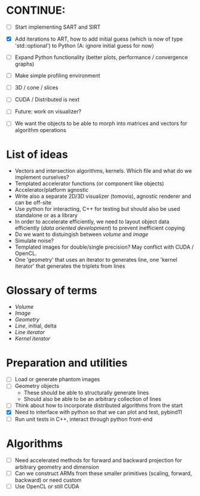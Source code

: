 # CONTINUE:
* [ ] Start implementing SART and SIRT
* [x] Add iterations to ART, how to add initial guess (which is now of type
    'std::optional') to Python (A: ignore initial guess for now)
* [ ] Expand Python functionality (better plots, performance / convergence
    graphs)
* [ ] Make simple profiling environment
* [ ] 3D / cone / slices
* [ ] CUDA / Distributed is next
* [ ] Future: work on visualizer?
* [ ] We want the objects to be able to morph into matrices and vectors for algorithm operations


# List of ideas
* Vectors and intersection algorithms, kernels. Which file and what do we implement ourselves?
* Templated accelerator functions (or component like objects)
* Accelerator/platform agnostic
* Write also a separate 2D/3D visualizer (tomovis), agnostic renderer and can
    be off-site
* Use python for interacting, C++ for testing but should also be used standalone
    or as a library
* In order to accelerate efficiently, we need to layout object data efficiently
    (*data oriented development*) to prevent inefficient copying
* Do we want to distuingish between *volume* and *image*
* Simulate noise?
* Templated images for double/single precision? May conflict with CUDA / OpenCL.
* One 'geometry' that uses an iterator to generates line, one 'kernel iterator' that generates the triplets from lines

# Glossary of terms
* *Volume*
* *Image*
* *Geometry*
* *Line*, initial, delta
* *Line iterator*
* *Kernel iterator*

# Preparation and utilities
* [ ] Load or generate phantom images
* [ ] Geometry objects
    - These should be able to structurally generate lines
    - Should also be able to be an arbitrary collection of lines
* [ ] Think about how to incorporate distributed algorithms from the start
* [x] Need to interface with python so that we can plot and test, pybind11
* [ ] Run unit tests in C++, interact through python front-end

# Algorithms
* [ ] Need accelerated methods for forward and backward projection for arbitrary
        geometry and dimension
* [ ] Can we construct ARMs from these smaller primitives (scaling, forward,
        backward) or need custom
* [ ] Use OpenCL or still CUDA
